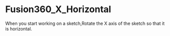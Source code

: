 # Fusion360_X_Horizontal
When you start working on a sketch,Rotate the X axis of the sketch so that it is horizontal.
